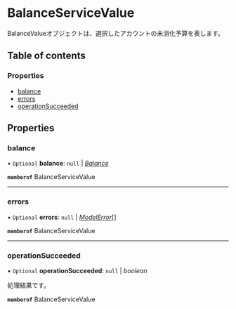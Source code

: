 # BalanceServiceValue


<div lang=\"ja\">BalanceValueオブジェクトは、選択したアカウントの未消化予算を表します。</div> 

## Table of contents

### Properties

- [balance](balanceservicevalue.md#balance)
- [errors](balanceservicevalue.md#errors)
- [operationSucceeded](balanceservicevalue.md#operationsucceeded)

## Properties

### balance

• `Optional` **balance**: ``null`` \| [*Balance*](balance.md)

**`memberof`** BalanceServiceValue

___

### errors

• `Optional` **errors**: ``null`` \| [*ModelError*](modelerror.md)[]

**`memberof`** BalanceServiceValue

___

### operationSucceeded

• `Optional` **operationSucceeded**: ``null`` \| *boolean*

<div lang=\"ja\">処理結果です。</div> 

**`memberof`** BalanceServiceValue
